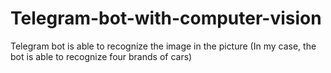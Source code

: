 # Telegram-bot-with-computer-vision
Telegram bot is able to recognize the image in the picture (In my case, the bot is able to recognize four brands of cars)
